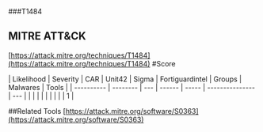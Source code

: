 ###T1484
## MITRE ATT&CK
[https://attack.mitre.org/techniques/T1484](https://attack.mitre.org/techniques/T1484)
#Score

| Likelihood | Severity | CAR | Unit42 | Sigma | Fortiguardintel | Groups | Malwares | Tools |
| ---------- | -------- | --- | ------ | ----- | --------------- | ---  |
 |   |   |   |   |   |   |   |   | 1 |

##Related Tools
[https://attack.mitre.org/software/S0363](https://attack.mitre.org/software/S0363)
[]()
